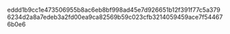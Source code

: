 eddd1b9cc1e473506955b8ac6eb8bf998ad45e7d926651b12f391f77c5a3796234d2a8a7edeb3a2fd00ea9ca82569b59c023cfb3214059459ace7f544676b0e6
